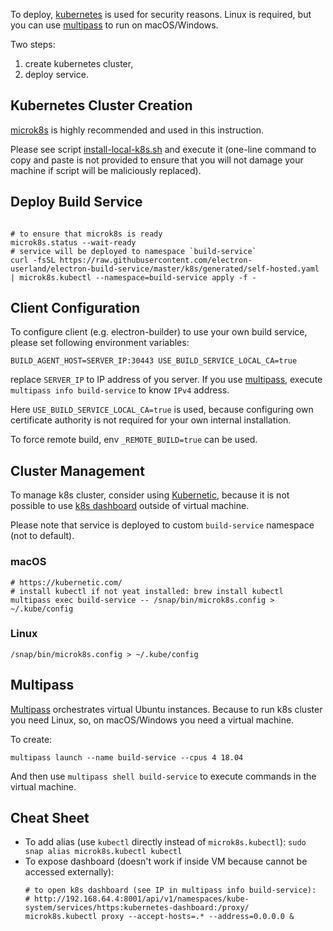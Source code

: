 To deploy, [kubernetes](https://kubernetes.io/) is used for security reasons. Linux is required, but you can use [multipass](https://github.com/CanonicalLtd/multipass) to run on macOS/Windows.

Two steps:

1. create kubernetes cluster,
2. deploy service.

## Kubernetes Cluster Creation

[microk8s](https://microk8s.io) is highly recommended and used in this instruction.

Please see script [install-local-k8s.sh](scripts/install-local-k8s.sh) and execute it (one-line command to copy and paste is not provided to ensure that you will not damage your machine if script will be maliciously replaced).

## Deploy Build Service

```shell script

# to ensure that microk8s is ready
microk8s.status --wait-ready
# service will be deployed to namespace `build-service` 
curl -fsSL https://raw.githubusercontent.com/electron-userland/electron-build-service/master/k8s/generated/self-hosted.yaml | microk8s.kubectl --namespace=build-service apply -f - 

```

## Client Configuration

To configure client (e.g. electron-builder) to use your own build service, please set following environment variables:

```
BUILD_AGENT_HOST=SERVER_IP:30443 USE_BUILD_SERVICE_LOCAL_CA=true
```

replace `SERVER_IP` to IP address of you server. If you use [multipass](https://github.com/CanonicalLtd/multipass), execute `multipass info build-service` to know `IPv4` address.

Here `USE_BUILD_SERVICE_LOCAL_CA=true` is used, because configuring own certificate authority is not required for your own internal installation.

To force remote build, env `_REMOTE_BUILD=true` can be used.

## Cluster Management

To manage k8s cluster, consider using [Kubernetic](https://kubernetic.com/), because it is not possible to use [k8s dashboard](https://github.com/kubernetes/dashboard/issues/2735#issuecomment-355548346) outside of virtual machine.

Please note that service is deployed to custom `build-service` namespace (not to default).

### macOS
```shell script
# https://kubernetic.com/
# install kubectl if not yeat installed: brew install kubectl
multipass exec build-service -- /snap/bin/microk8s.config > ~/.kube/config
```

### Linux

```shell script
/snap/bin/microk8s.config > ~/.kube/config
```

## Multipass

[Multipass](https://github.com/CanonicalLtd/multipass) orchestrates virtual Ubuntu instances. Because to run k8s cluster you need Linux, so, on macOS/Windows you need a virtual machine.


To create:

```shell script
multipass launch --name build-service --cpus 4 18.04
```

And then use `multipass shell build-service` to execute commands in the virtual machine.

## Cheat Sheet

* To add alias (use `kubectl` directly instead of `microk8s.kubectl`): `sudo snap alias microk8s.kubectl kubectl`
* To expose dashboard (doesn't work if inside VM because cannot be accessed externally):
    ```shell script
    # to open k8s dashboard (see IP in multipass info build-service): 
    # http://192.168.64.4:8001/api/v1/namespaces/kube-system/services/https:kubernetes-dashboard:/proxy/
    microk8s.kubectl proxy --accept-hosts=.* --address=0.0.0.0 &
    ```